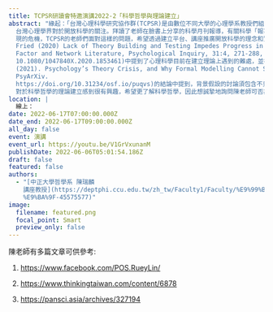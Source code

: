```yaml
---
title: TCPSR研讀會特邀演講2022-2「科學哲學與理論建立」
abstract: "緣起：「台灣心理科學研究協作群(TCPSR)是由數位不同大學的心理學系教授們組成的，老師們在開放科學相關議題上有相似的理念，希望可以提高\
  台灣心理學界對於開放科學的關注。拜讀了老師在臉書上分享的科學月刊報導，有關科學「報喜不報憂」趨勢，在近年心理學界也是不少學者提出的議題，並有經典實驗無法重\
  現的危機，TCPSR的老師們面對這樣的問題，希望透過建立平台、講座推廣開放科學的理念和實踐。上一次在TCPSR的老師們讀書會的文本(Eiko I.
  Fried (2020) Lack of Theory Building and Testing Impedes Progress in The
  Factor and Network Literature, Psychological Inquiry, 31:4, 271-288, DOI:
  10.1080/1047840X.2020.1853461)中提到了心理科學目前在建立理論上遇到的難處，並在參考的文本(Maatman, F. O.
  (2021). Psychology’s Theory Crisis, and Why Formal Modelling Cannot Solve It.
  PsyArXiv.
  https://doi.org/10.31234/osf.io/puqvs)的結論中提到，背景假設的討論須包含不只是理論，還有哲學。經過讀書會的討論，大家\
  對於科學哲學的理論建立感到很有興趣，希望更了解科學哲學，因此想誠摯地詢問陳老師可否為我們解惑科學哲學，並從科學哲學的角度看看理論建立呢？"
location: |
  線上：
date: 2022-06-17T07:00:00.000Z
date_end: 2022-06-17T09:00:00.000Z
all_day: false
event: 演講
event_url: https://youtu.be/V1GrVxunanM
publishDate: 2022-06-06T05:01:54.186Z
draft: false
featured: false
authors:
  - "[中正大學哲學系 陳瑞麟
    講座教授](https://deptphi.ccu.edu.tw/zh_tw/Faculty1/Faculty/%E9%99%B3-%E7%91%9E\
    %E9%BA%9F-45575577)"
image:
  filename: featured.png
  focal_point: Smart
  preview_only: false
---
```

陳老師有多篇文章可供參考: 

1. https://www.facebook.com/POS.RueyLin/

2. https://www.thinkingtaiwan.com/content/6878

3. https://pansci.asia/archives/327194